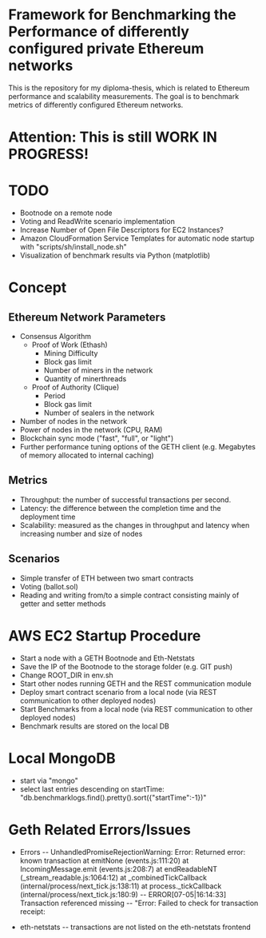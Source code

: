 
# Framework for Benchmarking the Performance of differently configured private Ethereum networks

This is the repository for my diploma-thesis, which is  related to Ethereum performance and scalability measurements.
The goal is to benchmark metrics of differently configured Ethereum networks.

# Attention: This is still WORK IN PROGRESS!

# TODO

- Bootnode on a remote node
- Voting and ReadWrite scenario implementation
- Increase Number of Open File Descriptors for EC2 Instances?
- Amazon CloudFormation Service Templates for automatic node startup with "scripts/sh/install_node.sh"
- Visualization of benchmark results via Python (matplotlib)

# Concept

## Ethereum Network Parameters
- Consensus Algorithm
    - Proof of Work (Ethash)
        - Mining Difficulty
        - Block gas limit
        - Number of miners in the network
        - Quantity of minerthreads
    - Proof of Authority (Clique)
        - Period
        - Block gas limit
        - Number of sealers in the network    
- Number of nodes in the network
- Power of nodes in the network (CPU, RAM) 
- Blockchain sync mode ("fast", "full", or "light")
- Further performance tuning options of the GETH client (e.g. Megabytes of memory allocated to internal caching)

## Metrics
- Throughput: the number of successful transactions per second.
- Latency: the difference between the completion time and the deployment time
- Scalability: measured as the changes in throughput and latency when increasing number and size of nodes

## Scenarios
- Simple transfer of ETH between two smart contracts
- Voting (ballot.sol)
- Reading and writing from/to a simple contract consisting mainly of getter and setter methods

# AWS EC2 Startup Procedure

- Start a node with a GETH Bootnode and Eth-Netstats
- Save the IP of the Bootnode to the storage folder (e.g. GIT push)
- Change ROOT_DIR in env.sh
- Start other nodes running GETH and the REST communication module
- Deploy smart contract scenario from a local node (via REST communication to other deployed nodes)
- Start Benchmarks from a local node (via REST communication to other deployed nodes)
- Benchmark results are stored on the local DB

# Local MongoDB
 - start via "mongo" 
- select last entries descending on startTime: "db.benchmarklogs.find().pretty().sort({"startTime":-1})"

# Geth Related Errors/Issues

- Errors
-- UnhandledPromiseRejectionWarning: Error: Returned error: known transaction
    at emitNone (events.js:111:20)
    at IncomingMessage.emit (events.js:208:7)
    at endReadableNT (_stream_readable.js:1064:12)
    at _combinedTickCallback (internal/process/next_tick.js:138:11)
    at process._tickCallback (internal/process/next_tick.js:180:9)
-- ERROR[07-05|16:14:33] Transaction referenced missing 
-- "Error: Failed to check for transaction receipt:

- eth-netstats
-- transactions are not listed on the eth-netstats frontend